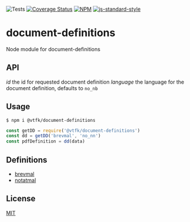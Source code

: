 ![Tests](https://github.com/vtfk/document-definitions/workflows/Run%20tests/badge.svg)
[![Coverage Status](https://coveralls.io/repos/github/vtfk/document-definitions/badge.svg?branch=main)](https://coveralls.io/github/vtfk/document-definitions?branch=main)
[![NPM](https://img.shields.io/npm/v/@vtfk/document-definitions.svg)](https://www.npmjs.com/package/@vtfk/document-definitions)
[![js-standard-style](https://img.shields.io/badge/code%20style-standard-brightgreen.svg?style=flat)](https://github.com/feross/standard)

# document-definitions

Node module for document-definitions

## API

*id* the id for requested document definition
*language* the language for the document definition, defaults to `no_nb`

## Usage

```
$ npm i @vtfk/document-definitions
```

```JavaScript
const getDD = require('@vtfk/document-definitions')
const dd = getDD('brevmal', 'no_nn')
const pdfDefinition = dd(data)
```

## Definitions

- [brevmal](./docs/brevmal.md)
- [notatmal](./docs/notatmal.md)

## License

[MIT](LICENSE)
